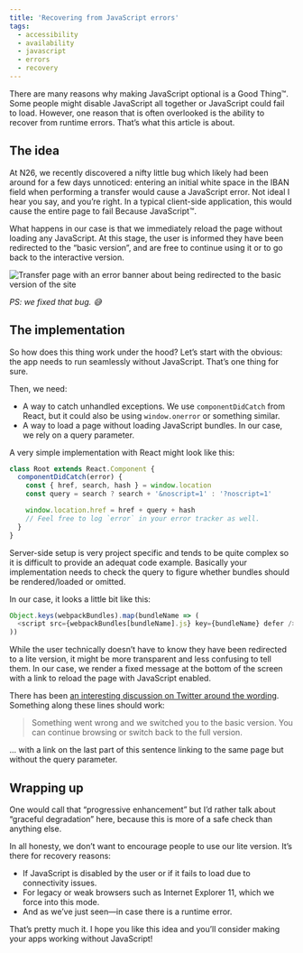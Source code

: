 ```yaml
---
title: 'Recovering from JavaScript errors'
tags:
  - accessibility
  - availability
  - javascript
  - errors
  - recovery
---
```


There are many reasons why making JavaScript optional is a Good Thing™. Some people might disable JavaScript all together or JavaScript could fail to load. However, one reason that is often overlooked is the ability to recover from runtime errors. That’s what this article is about.

## The idea

At N26, we recently discovered a nifty little bug which likely had been around for a few days unnoticed: entering an initial white space in the IBAN field when performing a transfer would cause a JavaScript error. Not ideal I hear you say, and you’re right. In a typical client-side application, this would cause the entire page to fail Because JavaScript™.

What happens in our case is that we immediately reload the page without loading any JavaScript. At this stage, the user is informed they have been redirected to the “basic version”, and are free to continue using it or to go back to the interactive version.

![Transfer page with an error banner about being redirected to the basic version of the site](https://user-images.githubusercontent.com/1889710/44032814-95fc7de0-9f08-11e8-8f10-cc79d95a5b50.png)

_PS: we fixed that bug. 😅_

## The implementation

So how does this thing work under the hood? Let’s start with the obvious: the app needs to run seamlessly without JavaScript. That’s one thing for sure.

Then, we need:

- A way to catch unhandled exceptions. We use `componentDidCatch` from React, but it could also be using `window.onerror` or something similar.
- A way to load a page without loading JavaScript bundles. In our case, we rely on a query parameter.

A very simple implementation with React might look like this:

```js
class Root extends React.Component {
  componentDidCatch(error) {
    const { href, search, hash } = window.location
    const query = search ? search + '&noscript=1' : '?noscript=1'

    window.location.href = href + query + hash
    // Feel free to log `error` in your error tracker as well.
  }
}
```

Server-side setup is very project specific and tends to be quite complex so it is difficult to provide an adequat code example. Basically your implementation needs to check the query to figure whether bundles should be rendered/loaded or omitted.

In our case, it looks a little bit like this:

```js
Object.keys(webpackBundles).map(bundleName => (
  <script src={webpackBundles[bundleName].js} key={bundleName} defer />
))
```

While the user technically doesn’t have to know they have been redirected to a lite version, it might be more transparent and less confusing to tell them. In our case, we render a fixed message at the bottom of the screen with a link to reload the page with JavaScript enabled.

There has been [an interesting discussion on Twitter around the wording](https://twitter.com/HugoGiraudel/status/1022762218075697152). Something along these lines should work:

> Something went wrong and we switched you to the basic version. You can continue browsing or switch back to the full version.

… with a link on the last part of this sentence linking to the same page but without the query parameter.

## Wrapping up

One would call that “progressive enhancement” but I’d rather talk about “graceful degradation” here, because this is more of a safe check than anything else.

In all honesty, we don’t want to encourage people to use our lite version. It’s there for recovery reasons:

- If JavaScript is disabled by the user or if it fails to load due to connectivity issues.
- For legacy or weak browsers such as Internet Explorer 11, which we force into this mode.
- And as we’ve just seen—in case there is a runtime error.

That’s pretty much it. I hope you like this idea and you’ll consider making your apps working without JavaScript!
